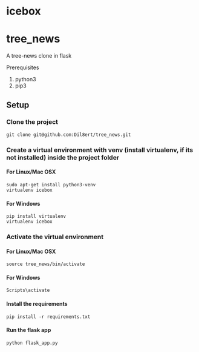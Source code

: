 # icebox

# tree_news
A tree-news clone in flask

Prerequisites

1. python3
2. pip3

## Setup

### Clone the project

```shell
git clone git@github.com:Dil8ert/tree_news.git
```

### Create a virtual environment with venv (install virtualenv, if its not installed) inside the project folder


#### For Linux/Mac OSX

```shell
sudo apt-get install python3-venv
virtualenv icebox
```
  
#### For Windows

```shell
pip install virtualenv
virtualenv icebox
```

### Activate the virtual environment

#### For Linux/Mac OSX

```shell
source tree_news/bin/activate
```

#### For Windows

```shell
Scripts\activate
```

#### Install the requirements

```shell
pip install -r requirements.txt
```

#### Run the flask app

```shell
python flask_app.py
```


